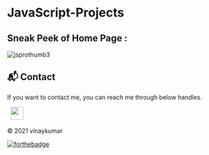# JavaScript-Projects



## Sneak Peek of Home Page  :
![jsprothumb3](https://user-images.githubusercontent.com/64949957/124395721-3eac3880-dd23-11eb-99ca-b43f2c2e0d38.png)


<h2>📬 Contact</h2>

If you want to contact me, you can reach me through below handles.

&nbsp;&nbsp;<a href="www.linkedin.com/in/vinaykumar-s-8a7b84243 targe"><img src="https://www.felberpr.com/wp-content/uploads/linkedin-logo.png" width="30"></img></a>

© 2021 vinaykumar


[![forthebadge](https://forthebadge.com/images/badges/built-with-love.svg)](https://forthebadge.com)
